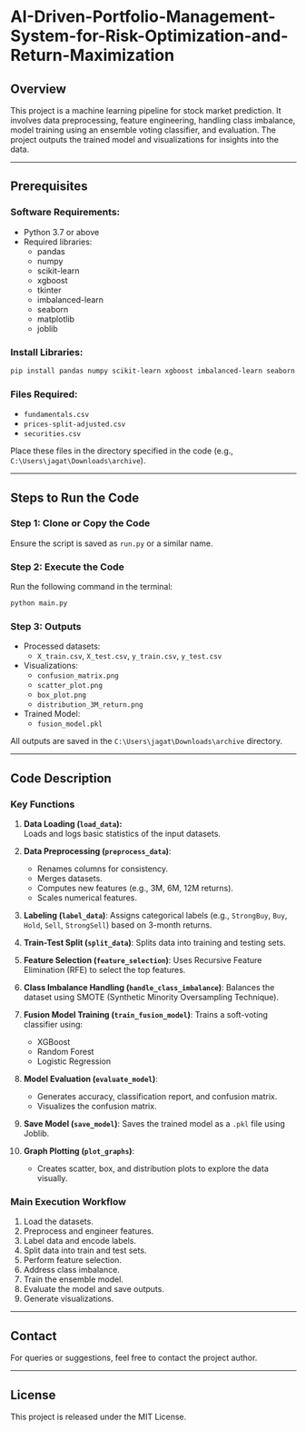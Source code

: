 # AI-Driven-Portfolio-Management-System-for-Risk-Optimization-and-Return-Maximization

## Overview
This project is a machine learning pipeline for stock market prediction. It involves data preprocessing, feature engineering, handling class imbalance, model training using an ensemble voting classifier, and evaluation. The project outputs the trained model and visualizations for insights into the data.

---

## Prerequisites

### Software Requirements:
- Python 3.7 or above
- Required libraries:
  - pandas
  - numpy
  - scikit-learn
  - xgboost
  - tkinter
  - imbalanced-learn
  - seaborn
  - matplotlib
  - joblib

### Install Libraries:
```bash
pip install pandas numpy scikit-learn xgboost imbalanced-learn seaborn matplotlib joblib
```

### Files Required:
- `fundamentals.csv`
- `prices-split-adjusted.csv`
- `securities.csv`

Place these files in the directory specified in the code (e.g., `C:\Users\jagat\Downloads\archive`).

---

## Steps to Run the Code

### Step 1: Clone or Copy the Code
Ensure the script is saved as `run.py` or a similar name.

### Step 2: Execute the Code
Run the following command in the terminal:
```bash
python main.py
```

### Step 3: Outputs
- Processed datasets:
  - `X_train.csv`, `X_test.csv`, `y_train.csv`, `y_test.csv`
- Visualizations:
  - `confusion_matrix.png`
  - `scatter_plot.png`
  - `box_plot.png`
  - `distribution_3M_return.png`
- Trained Model:
  - `fusion_model.pkl`

All outputs are saved in the `C:\Users\jagat\Downloads\archive` directory.

---

## Code Description

### Key Functions

1. **Data Loading (`load_data`):**  
Loads and logs basic statistics of the input datasets.

2. **Data Preprocessing (`preprocess_data`)**:
   - Renames columns for consistency.
   - Merges datasets.
   - Computes new features (e.g., 3M, 6M, 12M returns).
   - Scales numerical features.

3. **Labeling (`label_data`)**:
   Assigns categorical labels (e.g., `StrongBuy`, `Buy`, `Hold`, `Sell`, `StrongSell`) based on 3-month returns.

4. **Train-Test Split (`split_data`)**:
   Splits data into training and testing sets.

5. **Feature Selection (`feature_selection`)**:
   Uses Recursive Feature Elimination (RFE) to select the top features.

6. **Class Imbalance Handling (`handle_class_imbalance`)**:
   Balances the dataset using SMOTE (Synthetic Minority Oversampling Technique).

7. **Fusion Model Training (`train_fusion_model`)**:
   Trains a soft-voting classifier using:
   - XGBoost
   - Random Forest
   - Logistic Regression

8. **Model Evaluation (`evaluate_model`)**:
   - Generates accuracy, classification report, and confusion matrix.
   - Visualizes the confusion matrix.

9. **Save Model (`save_model`)**:
   Saves the trained model as a `.pkl` file using Joblib.

10. **Graph Plotting (`plot_graphs`)**:
    - Creates scatter, box, and distribution plots to explore the data visually.

### Main Execution Workflow
1. Load the datasets.
2. Preprocess and engineer features.
3. Label data and encode labels.
4. Split data into train and test sets.
5. Perform feature selection.
6. Address class imbalance.
7. Train the ensemble model.
8. Evaluate the model and save outputs.
9. Generate visualizations.

---

## Contact
For queries or suggestions, feel free to contact the project author.

---

## License
This project is released under the MIT License.

